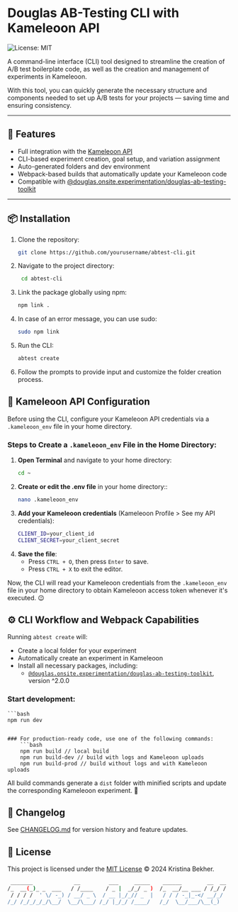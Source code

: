 # Douglas AB-Testing CLI with Kameleoon API

![License: MIT](https://img.shields.io/badge/License-MIT-yellow.svg)

A command-line interface (CLI) tool designed to streamline the creation of A/B test boilerplate code, as well as the creation and management of experiments in Kameleoon.

With this tool, you can quickly generate the necessary structure and components needed to set up A/B tests for your projects — saving time and ensuring consistency.

---

## 🚀 Features

- Full integration with the [Kameleoon API](https://developers.kameleoon.com/)
- CLI-based experiment creation, goal setup, and variation assignment
- Auto-generated folders and dev environment
- Webpack-based builds that automatically update your Kameleoon code
- Compatible with [@douglas.onsite.experimentation/douglas-ab-testing-toolkit](https://www.npmjs.com/package/@douglas.onsite.experimentation/douglas-ab-testing-toolkit)

---

## 📦 Installation

1. Clone the repository:
   ```bash
   git clone https://github.com/yourusername/abtest-cli.git

2. Navigate to the project directory:
   ```bash
    cd abtest-cli

3. Link the package globally using npm:
   ```bash
   npm link .
   
4. In case of an error message, you can use sudo:
   ```bash
   sudo npm link

5. Run the CLI:
   ```bash
   abtest create

6. Follow the prompts to provide input and customize the folder creation process.

## 🔐 Kameleoon API Configuration

Before using the CLI, configure your Kameleoon API credentials via a `.kameleoon_env` file in your home directory.

### Steps to Create a `.kameleoon_env` File in the Home Directory:

1. **Open Terminal** and navigate to your home directory:
   ```bash
   cd ~

2. **Create or edit the .env file** in your home directory::
   ```bash
   nano .kameleoon_env

3. **Add your Kameleoon credentials** (Kameleoon Profile > See my API credentials):
   ```bash
   CLIENT_ID=your_client_id
   CLIENT_SECRET=your_client_secret

4. **Save the file**:
   - Press `CTRL + O`, then press `Enter` to save.
   - Press `CTRL + X` to exit the editor.

Now, the CLI will read your Kameleoon credentials from the `.kameleoon_env` file in your home directory to obtain Kameleoon access token whenever it's executed. 😉


## ⚙️ CLI Workflow and Webpack Capabilities

Running `abtest create` will:
   * Create a local folder for your experiment
   * Automatically create an experiment in Kameleoon
   * Install all necessary packages, including:
      * [`@douglas.onsite.experimentation/douglas-ab-testing-toolkit`](https://www.npmjs.com/package/@douglas.onsite.experimentation/douglas-ab-testing-toolkit), version ^2.0.0


### Start development:
    ```bash
    npm run dev
```

### For production-ready code, use one of the following commands:
    ```bash
    npm run build // local build
    npm run build-dev // build with logs and Kameleoon uploads
    npm run build-prod // build without logs and with Kameleoon uploads
```
All build commands generate a `dist` folder with minified scripts and update the corresponding Kameleoon experiment. 🚀


## 📝 Changelog

See [CHANGELOG.md](./CHANGELOG.md) for version history and feature updates.

## 📄 License

This project is licensed under the [MIT License](./LICENSE) © 2024 Kristina Bekher.


```bash
 _______             __         ___     _____    ______        __  __
/_  __(_)_ _  ___   / /____    / _ |  _/_/ _ )  /_  __/__ ___ / /_/ /
 / / / /  ' \/ -_) / __/ _ \  / __ |_/_// _  |   / / / -_|_-</ __/_/ 
/_/ /_/_/_/_/\__/  \__/\___/ /_/ |_/_/ /____/   /_/  \__/___/\__(_)  
```
